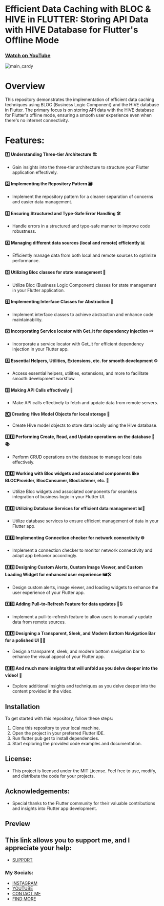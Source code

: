# Efficient Data Caching with BLOC & HIVE in FLUTTER: Storing API Data with HIVE Database for Flutter's Offline Mode
### [Watch on YouTube](https://youtu.be/GHWPfxpkBoM)
![main_cardy](https://github.com/AmirBayat0/Flutter-caching-data-Bloc-And-Hive/assets/91388754/8bb8045f-3933-4a01-b134-64ea1232b332)

# Overview
This repository demonstrates the implementation of efficient data caching techniques using BLOC (Business Logic Component) and the HIVE database in Flutter. The primary focus is on storing API data with the HIVE database for Flutter's offline mode, ensuring a smooth user experience even when there's no internet connectivity.

# Features:
#### 1️⃣ Understanding Three-tier Architecture 🏗️
- Gain insights into the three-tier architecture to structure your Flutter application effectively.
#### 2️⃣ Implementing the Repository Pattern 🗃️
- Implement the repository pattern for a cleaner separation of concerns and easier data management.
#### 3️⃣ Ensuring Structured and Type-Safe Error Handling 🛠️
- Handle errors in a structured and type-safe manner to improve code robustness.
#### 4️⃣ Managing different data sources (local and remote) efficiently 📊
- Efficiently manage data from both local and remote sources to optimize performance.
#### 5️⃣ Utilizing Bloc classes for state management 🧱
- Utilize Bloc (Business Logic Component) classes for state management in your Flutter application.
#### 6️⃣ Implementing Interface Classes for Abstraction 🔄
- Implement interface classes to achieve abstraction and enhance code maintainability.
#### 7️⃣ Incorporating Service locator with Get_it for dependency injection 🗝️
- Incorporate a service locator with Get_it for efficient dependency injection in your Flutter app.
#### 8️⃣ Essential Helpers, Utilities, Extensions, etc. for smooth development ⚙️
- Access essential helpers, utilities, extensions, and more to facilitate smooth development workflow.
#### 9️⃣ Making API Calls effectively 📡
- Make API calls effectively to fetch and update data from remote servers.
#### 🔟 Creating Hive Model Objects for local storage 🐝
- Create Hive model objects to store data locally using the Hive database.
#### 1️⃣1️⃣ Performing Create, Read, and Update operations on the database 🔄📚
- Perform CRUD operations on the database to manage local data effectively.
#### 1️⃣2️⃣ Working with Bloc widgets and associated components like BLOCProvider, BlocConsumer, BlocListener, etc. 🧩
- Utilize Bloc widgets and associated components for seamless integration of business logic in your Flutter UI.
#### 1️⃣3️⃣ Utilizing Database Services for efficient data management 📊💼
- Utilize database services to ensure efficient management of data in your Flutter app.
#### 1️⃣4️⃣ Implementing Connection checker for network connectivity 🌐
- Implement a connection checker to monitor network connectivity and adapt app behavior accordingly.
#### 1️⃣5️⃣ Designing Custom Alerts, Custom Image Viewer, and Custom Loading Widget for enhanced user experience 🖼️🛠️
- Design custom alerts, image viewer, and loading widgets to enhance the user experience of your Flutter app.
#### 1️⃣6️⃣ Adding Pull-to-Refresh Feature for data updates 🔄🔃
- Implement a pull-to-refresh feature to allow users to manually update data from remote sources.
#### 1️⃣7️⃣ Designing a Transparent, Sleek, and Modern Bottom Navigation Bar for a polished UI 🎨📱
- Design a transparent, sleek, and modern bottom navigation bar to enhance the visual appeal of your Flutter app.
#### 1️⃣8️⃣ And much more insights that will unfold as you delve deeper into the video! 🚀
- Explore additional insights and techniques as you delve deeper into the content provided in the video.

## Installation
To get started with this repository, follow these steps:

1. Clone this repository to your local machine.
2. Open the project in your preferred Flutter IDE.
3. Run flutter pub get to install dependencies.
4. Start exploring the provided code examples and documentation.

## License:
* This project is licensed under the MIT License. Feel free to use, modify, and distribute the code for your projects.

## Acknowledgements:
- Special thanks to the Flutter community for their valuable contributions and insights into Flutter app development.


## Preview
 

## This link allows you to support me, and I appreciate your help:
* [SUPPORT](https://www.buymeacoffee.com/AmirBayat)

### My Socials:
* [INSTAGRAM](https://www.instagram.com/codewithflexz)
* [YOUTUBE]( https://www.youtube.com/c/ProgrammingWithFlexZ)
* [CONTACT ME](https://amirbayat.dev@gmail.com)
* [FIND MORE](https://zaap.bio/CodeWithFlexz)



 
